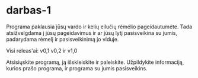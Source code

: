 # darbas-1

Programa paklausia jūsų vardo ir kelių eilučių rėmelio pageidautumėte. Tada atsižvelgdama į jūsų pageidavimus ir ar jūsų lytį pasisveikina su jumis, padarydama rėmelį ir pasisveikinimą jo viduje.

Visi releas'ai: v0,1   v0,2   ir    v1,0

Atsisiųskite programą, ją išskleiskite ir paleiskite. Užpildykite informaciją, kurios prašo programa, ir programa su jumis pasisveikins.
